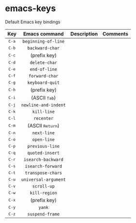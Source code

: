 # emacs-keys

Default Emacs key bindings

| Key            | Emacs command             | Description        | Comments |
|:--------------:|:-------------------------:|:------------------:|:--------:|
| <kbd>C-a</kbd> | `beginning-of-line`       |                    |          |
| <kbd>C-b</kbd> | `backward-char`           |                    |          |
| <kbd>C-c</kbd> | (prefix key)              |                    |          |
| <kbd>C-d</kbd> | `delete-char`             |                    |          |
| <kbd>C-e</kbd> | `end-of-line`             |                    |          |
| <kbd>C-f</kbd> | `forward-char`            |                    |          |
| <kbd>C-g</kbd> | `keyboard-quit`           |                    |          |
| <kbd>C-h</kbd> | (prefix key)              |                    |          |
| <kbd>C-i</kbd> | (ASCII <kbd>Tab</kbd>)    |                    |          |
| <kbd>C-j</kbd> | `newline-and-indent`      |                    |          |
| <kbd>C-k</kbd> | `kill-line`               |                    |          |
| <kbd>C-l</kbd> | `recenter`                |                    |          |
| <kbd>C-m</kbd> | (ASCII <kbd>Return</kbd>) |                    |          |
| <kbd>C-n</kbd> | `next-line`               |                    |          |
| <kbd>C-o</kbd> | `open-line`               |                    |          |
| <kbd>C-p</kbd> | `previous-line`           |                    |          |
| <kbd>C-q</kbd> | `quoted-insert`           |                    |          |
| <kbd>C-r</kbd> | `isearch-backward`        |                    |          |
| <kbd>C-s</kbd> | `isearch-forward`         |                    |          |
| <kbd>C-t</kbd> | `transpose-chars`         |                    |          |
| <kbd>C-u</kbd> | `universal-argument`      |                    |          |
| <kbd>C-v</kbd> | `scroll-up`               |                    |          |
| <kbd>C-w</kbd> | `kill-region`             |                    |          |
| <kbd>C-x</kbd> | (prefix key)              |                    |          |
| <kbd>C-y</kbd> | `yank`                    |                    |          |
| <kbd>C-z</kbd> | `suspend-frame`           |                    |          |
